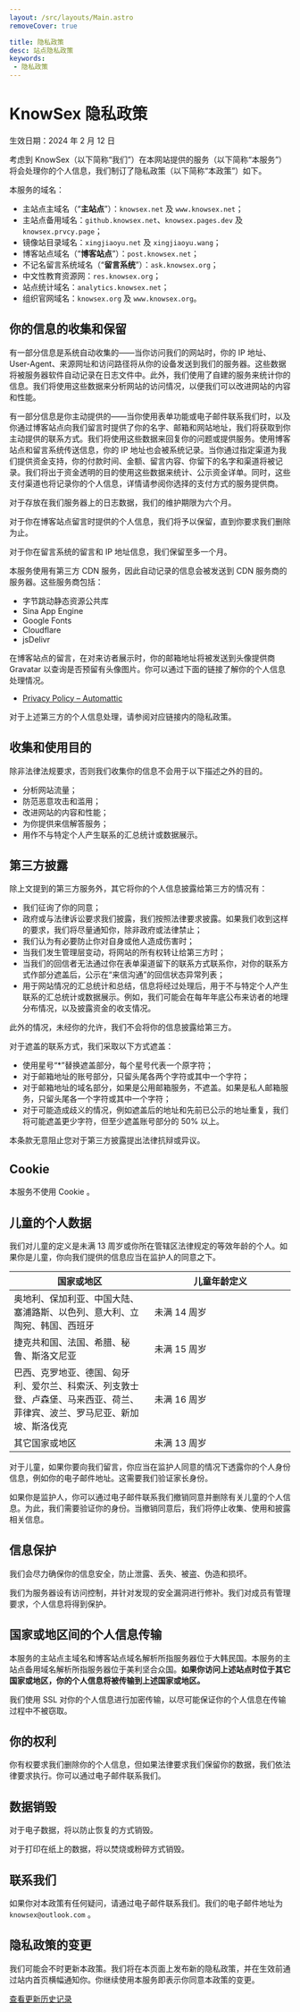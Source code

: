```yaml
---
layout: /src/layouts/Main.astro
removeCover: true

title: 隐私政策
desc: 站点隐私政策
keywords: 
 - 隐私政策
---
```


# KnowSex 隐私政策

生效日期：2024 年 2 月 12 日

考虑到 KnowSex（以下简称“我们”）在本网站提供的服务（以下简称“本服务”）将会处理你的个人信息，我们制订了隐私政策（以下简称“本政策”）如下。

本服务的域名：

- 主站点主域名（“**主站点**”）：`knowsex.net` 及 `www.knowsex.net`；
- 主站点备用域名：`github.knowsex.net`、`knowsex.pages.dev` 及 `knowsex.prvcy.page`；
- 镜像站目录域名：`xingjiaoyu.net` 及 `xingjiaoyu.wang`；
- 博客站点域名（“**博客站点**”）：`post.knowsex.net`；
- 不记名留言系统域名（“**留言系统**”）：`ask.knowsex.org`；
- 中文性教育资源网：`res.knowsex.org`；
- 站点统计域名：`analytics.knowsex.net`；
- 组织官网域名：`knowsex.org` 及 `www.knowsex.org`。

## 你的信息的收集和保留

有一部分信息是系统自动收集的——当你访问我们的网站时，你的 IP 地址、User-Agent、来源网址和访问路径将从你的设备发送到我们的服务器。这些数据将被服务器软件自动记录在日志文件中。此外，我们使用了自建的服务来统计你的信息。我们将使用这些数据来分析网站的访问情况，以便我们可以改进网站的内容和性能。

有一部分信息是你主动提供的——当你使用表单功能或电子邮件联系我们时，以及你通过博客站点向我们留言时提供了你的名字、邮箱和网站地址，我们将获取到你主动提供的联系方式。我们将使用这些数据来回复你的问题或提供服务。使用博客站点和留言系统传送信息，你的 IP 地址也会被系统记录。当你通过指定渠道为我们提供资金支持，你的付款时间、金额、留言内容、你留下的名字和渠道将被记录。我们将出于资金透明的目的使用这些数据来统计、公示资金详单。同时，这些支付渠道也将记录你的个人信息，详情请参阅你选择的支付方式的服务提供商。

对于存放在我们服务器上的日志数据，我们的维护期限为六个月。

对于你在博客站点留言时提供的个人信息，我们将予以保留，直到你要求我们删除为止。

对于你在留言系统的留言和 IP 地址信息，我们保留至多一个月。

本服务使用有第三方 CDN 服务，因此自动记录的信息会被发送到 CDN 服务商的服务器。这些服务商包括：

- 字节跳动静态资源公共库
- Sina App Engine
- Google Fonts
- Cloudflare
- jsDelivr

在博客站点的留言，在对来访者展示时，你的邮箱地址将被发送到头像提供商 Gravatar 以查询是否预留有头像图片。你可以通过下面的链接了解你的个人信息处理情况。

- [Privacy Policy – Automattic](https://automattic.com/privacy/)

对于上述第三方的个人信息处理，请参阅对应链接内的隐私政策。

## 收集和使用目的

除非法律法规要求，否则我们收集你的信息不会用于以下描述之外的目的。

- 分析网站流量；
- 防范恶意攻击和滥用；
- 改进网站的内容和性能；
- 为你提供来信解答服务；
- 用作不与特定个人产生联系的汇总统计或数据展示。

## 第三方披露

除上文提到的第三方服务外，其它将你的个人信息披露给第三方的情况有：

- 我们征询了你的同意；
- 政府或与法律诉讼要求我们披露，我们按照法律要求披露。如果我们收到这样的要求，我们将尽量通知你，除非政府或法律禁止；
- 我们认为有必要防止你对自身或他人造成伤害时；
- 当我们发生管理层变动，将网站的所有权转让给第三方时；
- 当我们的回信者无法通过你在表单渠道留下的联系方式联系你，对你的联系方式作部分遮盖后，公示在“来信沟通”的回信状态异常列表；
- 用于网站情况的汇总统计和总结，信息将经过处理后，用于不与特定个人产生联系的汇总统计或数据展示。例如，我们可能会在每年年底公布来访者的地理分布情况，以及披露资金的收支情况。

此外的情况，未经你的允许，我们不会将你的信息披露给第三方。

对于遮盖的联系方式，我们采取以下方式遮盖：

- 使用星号“*”替换遮盖部分，每个星号代表一个原字符；
- 对于邮箱地址的账号部分，只留头尾各两个字符或其中一个字符；
- 对于邮箱地址的域名部分，如果是公用邮箱服务，不遮盖。如果是私人邮箱服务，只留头尾各一个字符或其中一个字符；
- 对于可能造成歧义的情况，例如遮盖后的地址和先前已公示的地址重复，我们将可能遮盖更少字符，但至少遮盖账号部分的 50% 以上。

本条款无意阻止您对于第三方披露提出法律抗辩或异议。

## Cookie

本服务不使用 Cookie 。

## 儿童的个人数据

我们对儿童的定义是未满 13 周岁或你所在管辖区法律规定的等效年龄的个人。如果你是儿童，你向我们提供的信息应当在监护人的同意之下。

<!-- 这是以下代码表格的文字版本，便于阅读。

未满 14 周岁：奥地利、保加利亚、中国大陆、塞浦路斯、以色列、意大利、立陶宛、韩国、西班牙；
未满 15 周岁：捷克共和国、法国、希腊、秘鲁、斯洛文尼亚；
未满 16 周岁：巴西、克罗地亚、德国、匈牙利、爱尔兰、科索沃、列支敦士登、卢森堡、马来西亚、荷兰、菲律宾、波兰、罗马尼亚、新加坡、斯洛伐克；
未满 13 周岁：其它国家或地区。

-->

<table class="table">
    <thead>
    <tr>
    <th style="width:50%">国家或地区</th>
    <th>儿童年龄定义</th>
    </tr>
    </thead>
    <tbody>
    <tr>
    <td>奥地利、保加利亚、中国大陆、塞浦路斯、以色列、意大利、立陶宛、韩国、西班牙</td>
    <td>未满 14 周岁</td>
    </tr>
    <tr>
    <td>捷克共和国、法国、希腊、秘鲁、斯洛文尼亚</td>
    <td>未满 15 周岁</td>
    </tr>
    <tr>
    <td>巴西、克罗地亚、德国、匈牙利、爱尔兰、科索沃、列支敦士登、卢森堡、马来西亚、荷兰、菲律宾、波兰、罗马尼亚、新加坡、斯洛伐克</td>
    <td>未满 16 周岁</td>
    </tr>
    <tr>
    <td>其它国家或地区</td>
    <td>未满 13 周岁</td>
    </tr>
    </tbody>
</table>

对于儿童，如果你要向我们留言，你应当在监护人同意的情况下透露你的个人身份信息，例如你的电子邮件地址。这需要我们验证家长身份。

如果你是监护人，你可以通过电子邮件联系我们撤销同意并删除有关儿童的个人信息。为此，我们需要验证你的身份。当撤销同意后，我们将停止收集、使用和披露相关信息。

## 信息保护

我们会尽力确保你的信息安全，防止泄露、丢失、被盗、伪造和损坏。

我们为服务器设有访问控制，并针对发现的安全漏洞进行修补。我们对成员有管理要求，个人信息将得到保护。

## 国家或地区间的个人信息传输

本服务的主站点主域名和博客站点域名解析所指服务器位于大韩民国。本服务的主站点备用域名解析所指服务器位于美利坚合众国。**如果你访问上述站点时位于其它国家或地区，你的个人信息将被传输到上述国家或地区。**

我们使用 SSL 对你的个人信息进行加密传输，以尽可能保证你的个人信息在传输过程中不被窃取。

## 你的权利

你有权要求我们删除你的个人信息，但如果法律要求我们保留你的数据，我们依法律要求执行。你可以通过电子邮件联系我们。

## 数据销毁

对于电子数据，将以防止恢复的方式销毁。

对于打印在纸上的数据，将以焚烧或粉碎方式销毁。


## 联系我们

如果你对本政策有任何疑问，请通过电子邮件联系我们。我们的电子邮件地址为 `knowsex@outlook.com` 。

## 隐私政策的变更

我们可能会不时更新本政策。我们将在本页面上发布新的隐私政策，并在生效前通过站内首页横幅通知你。你继续使用本服务即表示你同意本政策的变更。

[查看更新历史记录](https://github.com/knowsex/knowsex.github.io/commits/main/privacy_policy.md)